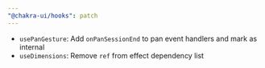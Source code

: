 ```yaml
---
"@chakra-ui/hooks": patch
---
```


- `usePanGesture`: Add `onPanSessionEnd` to pan event handlers and mark as
  internal
- `useDimensions`: Remove `ref` from effect dependency list
